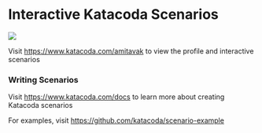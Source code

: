 # Interactive Katacoda Scenarios

[![](http://shields.katacoda.com/katacoda/amitavak/count.svg)](https://www.katacoda.com/amitavak "Get your profile on Katacoda.com")

Visit https://www.katacoda.com/amitavak to view the profile and interactive scenarios

### Writing Scenarios
Visit https://www.katacoda.com/docs to learn more about creating Katacoda scenarios

For examples, visit https://github.com/katacoda/scenario-example
